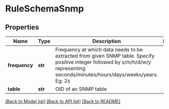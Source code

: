 # RuleSchemaSnmp

## Properties
Name | Type | Description | Notes
------------ | ------------- | ------------- | -------------
**frequency** | **str** | Frequency at which data needs to be extracted from given SNMP table. Specify positive integer followed by s/m/h/d/w/y representing seconds/minutes/hours/days/weeks/years. Eg: 2s | 
**table** | **str** | OID of an SNMP table | 

[[Back to Model list]](../README.md#documentation-for-models) [[Back to API list]](../README.md#documentation-for-api-endpoints) [[Back to README]](../README.md)


